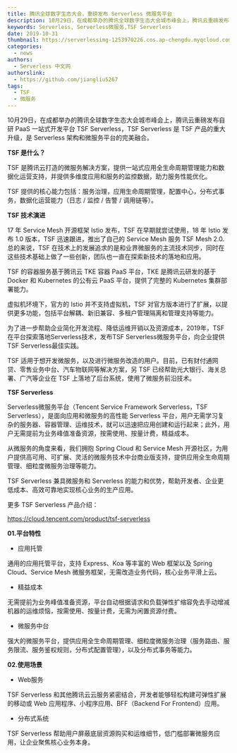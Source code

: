 ```yaml
---
title: 腾讯全球数字生态大会，重磅发布 Serverless 微服务平台
description: 10月29日，在成都举办的腾讯全球数字生态大会城市峰会上，腾讯云重磅发布自研 PaaS 一站式开发平台 TSF Serverless，TSF Serverless 是 TSF 产品的重大升级，是 Serverless 架构和微服务平台的完美融合。
keywords: Serverless, Serverless微服务,TSF Serverless
date: 2019-10-31
thumbnail: https://serverlessimg-1253970226.cos.ap-chengdu.myqcloud.com/qianyi/images/YHl6UWa9s620pOhjwgmHGWLMP2kMEwnHDZchr86SibjNqbHLdcqSupQnFKcgQdCUhmLMXLrEfSQPTV64mT97Jibw.jpg
categories: 
  - news
authors: 
  - Serverless 中文网
authorslink: 
  - https://github.com/jiangliu5267
tags:
  - TSF
  - 微服务
---
```


10月29日，在成都举办的腾讯全球数字生态大会城市峰会上，腾讯云重磅发布自研 PaaS 一站式开发平台 TSF Serverless，TSF Serverless 是 TSF 产品的重大升级，是 Serverless 架构和微服务平台的完美融合。

**TSF 是什么？**

TSF 是腾讯云打造的微服务解决方案，提供一站式应用全生命周期管理能力和数据化运营支持，并提供多维度应用和服务的监控数据，助力服务性能优化。

TSF 提供的核心能力包括：服务治理，应用生命周期管理，配置中心，分布式事务，数据化运营能力（日志 / 监控 / 告警 / 调用链等）。

**TSF 技术演进**

17 年 Service Mesh 开源框架 Istio 发布，TSF 在早期就尝试使用，18 年 Istio 发布 1.0 版本，TSF 迅速跟进，推出了自己的 Service Mesh 服务 TSF Mesh 2.0. 总的来说，TSF 在技术上的发展追求的是和业界微服务的主流技术同步，同时在这些技术基础上做了一些创新，团队也一直在探索新技术的落地和应用。

TSF 的容器服务基于腾讯云 TKE 容器 PaaS 平台，TKE 是腾讯云研发的基于 Docker 和 Kubernetes 的公有云 PaaS 平台，提供了完整的 Kubernetes 集群部署能力。

虚拟机环境下，官方的 Istio 并不支持虚拟机，TSF 对官方版本进行了扩展，以提供更多功能，包括平台解耦、新旧兼容、多租户管理隔离和管理支持等能力。

为了进一步帮助企业简化开发流程、降低运维开销以及资源成本，2019年，TSF在平台探索落地Serverless技术，发布TSF Serverless微服务平台，向企业提供TSF Serverless最佳实践。

TSF 适用于想开发微服务，以及进行微服务改造的用户。目前，已有财付通网贷、零售业务中台、汽车物联网等解决方案，另 TSF 已经帮助光大银行、海关总署、广汽等企业在 TSF 上落地了后台系统，使用了微服务前沿技术。

**TSF Serverless**

Serverless微服务平台（Tencent Service Framework Serverless，TSF Serverless），是面向应用和微服务的高性能 Serverless 平台，用户无需学习复杂的服务器、容器管理、运维技术，就可以迅速把应用创建和运行起来；此外，用户无需提前为业务峰值准备资源，按需使用、按量计费，精益成本。

从微服务的角度来看，我们拥抱 Spring Cloud 和 Service Mesh 开源社区，为用户提供高可用、可扩展、灵活的微服务技术中台商业版支持，提供应用全生命周期管理、细粒度微服务治理等能力。

TSF Serverless 兼具微服务和 Serverless 的能力和优势，帮助开发者、企业更低成本、高效可靠地实现核心业务的生产应用。

更多 TSF Serverless 产品介绍：

https://cloud.tencent.com/product/tsf-serverless

**01.平台特性**


- 应用托管

通用的应用托管平台，支持 Express、Koa 等丰富的 Web 框架以及 Spring Cloud、Service Mesh 微服务框架，无需改造业务代码，核心业务平滑上云。

- 精益成本

无需提前为业务峰值准备资源，平台自动根据请求和负载弹性扩缩容免去手动增减机器的运维烦恼，按需使用、按量计费，无需为闲置资源付费。

- 微服务中台

强大的微服务平台，提供应用全生命周期管理、细粒度微服务治理（服务路由、服务限流、服务鉴权规则，分布式配置管理），以及分布式事务等能力。

**02.使用场景**

- Web服务

TSF Serverless 和其他腾讯云云服务紧密结合，开发者能够轻松构建可弹性扩展的移动或 Web 应用程序、小程序应用、BFF（Backend For Frontend）应用。

- 分布式系统

TSF Serverless 帮助用户屏蔽底层资源购买和运维细节，低门槛部署微服务应用，让企业聚焦核心业务本身。